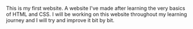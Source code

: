 This is my first website. A website I've made after learning the very basics of HTML and CSS. I will be working on this website throughout my learning journey and I will try and improve it bit by bit. 
